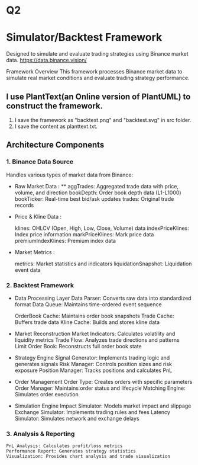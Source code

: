 # Q2
# Simulator/Backtest Framework
Designed to simulate and evaluate trading strategies using Binance market data.
https://data.binance.vision/

Framework Overview
This framework processes Binance market data to simulate real market conditions and evaluate trading strategy performance.

## I use PlantText(an Online version of PlantUML) to construct the framework.
1. I save the framework as "backtest.png" and "backtest.svg" in src folder.
2. I save the content as planttext.txt. 

## Architecture Components
### 1. Binance Data Source
Handles various types of market data from Binance:
* Raw Market Data :
** aggTrades: Aggregated trade data with price, volume, and direction
    bookDepth: Order book depth data (L1-L1000)
    bookTicker: Real-time best bid/ask updates
    trades: Original trade records

* Price & Kline Data :

    klines: OHLCV (Open, High, Low, Close, Volume) data
    indexPriceKlines: Index price information
    markPriceKlines: Mark price data
    premiumIndexKlines: Premium index data

* Market Metrics :

    metrics: Market statistics and indicators
    liquidationSnapshot: Liquidation event data

### 2. Backtest Framework
* Data Processing Layer
    Data Parser: Converts raw data into standardized format
    Data Queue: Maintains time-ordered event sequence

    OrderBook Cache: Maintains order book snapshots
    Trade Cache: Buffers trade data
    Kline Cache: Builds and stores kline data

* Market Reconstruction
    Market Indicators: Calculates volatility and liquidity metrics
    Trade Flow: Analyzes trade directions and patterns
    Limit Order Book: Reconstructs full order book state

* Strategy Engine
    Signal Generator: Implements trading logic and generates signals
    Risk Manager: Controls position sizes and risk exposure
    Position Manager: Tracks positions and calculates PnL

* Order Management
    Order Type: Creates orders with specific parameters
    Order Manager: Maintains order status and lifecycle
    Matching Engine: Simulates order execution

* Simulation Engine
    Impact Simulator: Models market impact and slippage
    Exchange Simulator: Implements trading rules and fees
    Latency Simulator: Simulates network and exchange delays

### 3. Analysis & Reporting
    PnL Analysis: Calculates profit/loss metrics
    Performance Report: Generates strategy statistics
    Visualization: Provides chart analysis and trade visualization